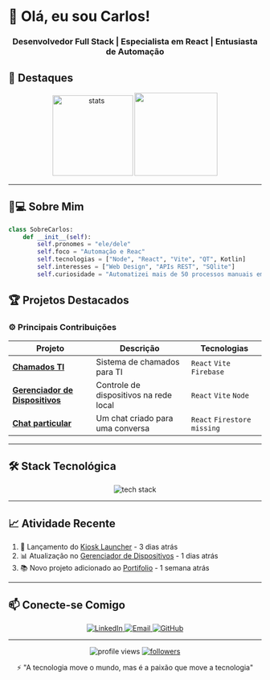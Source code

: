 # 👋 Olá, eu sou Carlos!

<h3 align="center">
  Desenvolvedor Full Stack | Especialista em React | Entusiasta de Automação
</h3>


## 📌 Destaques

<p align="center">
    <img src="https://github-readme-stats.vercel.app/api?username=carlosfallen&show_icons=true&theme=dark&hide_border=true" alt="stats" height="160">
  <img src="https://github-readme-streak-stats.herokuapp.com/?user=carlosfallen&theme=dark&hide_border=true" height="165">
</p>

---

## 🧑💻 Sobre Mim

```python
class SobreCarlos:
    def __init__(self):
        self.pronomes = "ele/dele"
        self.foco = "Automação e Reac"
        self.tecnologias = ["Node", "React", "Vite", "QT", Kotlin]
        self.interesses = ["Web Design", "APIs REST", "SQlite"]
        self.curiosidade = "Automatizei mais de 50 processos manuais em 2024"
```
## 🏆 Projetos Destacados

### ⚙️ Principais Contribuições
| Projeto | Descrição | Tecnologias |
|---------|-----------|-------------|
| **[Chamados TI](https://github.com/carlosfallen/form-chamados)** | Sistema de chamados para TI | `React` `Vite` `Firebase` |
| **[Gerenciador de Dispositivos](https://github.com/carlosfallen/tabela-vite-node)** | Controle de dispositivos na rede local | `React` `Vite` `Node` |
| **[Chat particular](https://github.com/carlosfallen/chatreact)** | Um chat criado para uma conversa | `React` `Firestore` `missing` |

---

## 🛠️ Stack Tecnológica

<p align="center">
  <img src="https://skillicons.dev/icons?i=python,flask,html,css,bootstrap,git,github,vscode,linux,postman" alt="tech stack">
</p>

---

## 📈 Atividade Recente

<!-- START_SECTION:activity -->
1. 🚀 Lançamento do [Kiosk Launcher](https://github.com/carlosfallen/Kiosk-Launcher) - 3 dias atrás
2. 📊 Atualização no [Gerenciador de Dispositivos](https://github.com/carlosfallen/tabela-vite-node) - 1 dias atrás
3. 📚 Novo projeto adicionado ao [Portifolio](https://github.com/carlosfallen/portfolio) - 1 semana atrás
<!-- END_SECTION:activity -->

---

## 📫 Conecte-se Comigo

<p align="center">
  <a href="https://www.linkedin.com/in/caugustofc/">
    <img src="https://img.shields.io/badge/LinkedIn-0077B5?style=for-the-badge&logo=linkedin&logoColor=white" alt="LinkedIn">
  </a>
  <a href="mailto:ca88321499@gmail.com">
    <img src="https://img.shields.io/badge/Email-D14836?style=for-the-badge&logo=gmail&logoColor=white" alt="Email">
  </a>
  <a href="https://github.com/carlosfallen">
    <img src="https://img.shields.io/badge/GitHub-100000?style=for-the-badge&logo=github&logoColor=white" alt="GitHub">
  </a>
</p>

---

<p align="center">
  <img src="https://komarev.com/ghpvc/?username=carlosfallen&label=Visualizações&color=blueviolet&style=flat" alt="profile views">
  <a href="https://github.com/carlosfallen?tab=followers">
    <img src="https://img.shields.io/github/followers/carlosfallen?label=Seguidores&style=social" alt="followers">
  </a>
</p>

<p align="center">
  ⚡ "A tecnologia move o mundo, mas é a paixão que move a tecnologia"
</p>
